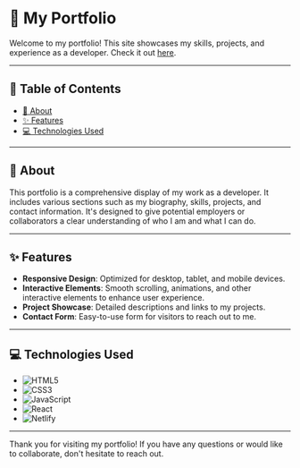 # 🌟 My Portfolio

Welcome to my portfolio! This site showcases my skills, projects, and experience as a developer. Check it out [here](https://mgopiportfolios.netlify.app/).

---

## 📑 Table of Contents

- [📖 About](#-about)
- [✨ Features](#-features)
- [💻 Technologies Used](#-technologies-used)

---

## 📖 About

This portfolio is a comprehensive display of my work as a developer. It includes various sections such as my biography, skills, projects, and contact information. It's designed to give potential employers or collaborators a clear understanding of who I am and what I can do.

---

## ✨ Features

- **Responsive Design**: Optimized for desktop, tablet, and mobile devices.
- **Interactive Elements**: Smooth scrolling, animations, and other interactive elements to enhance user experience.
- **Project Showcase**: Detailed descriptions and links to my projects.
- **Contact Form**: Easy-to-use form for visitors to reach out to me.

---

## 💻 Technologies Used

- ![HTML5](https://img.shields.io/badge/HTML5-E34F26?style=for-the-badge&logo=html5&logoColor=white)
- ![CSS3](https://img.shields.io/badge/CSS3-1572B6?style=for-the-badge&logo=css3&logoColor=white)
- ![JavaScript](https://img.shields.io/badge/JavaScript-F7DF1E?style=for-the-badge&logo=javascript&logoColor=black)
- ![React](https://img.shields.io/badge/React-61DAFB?style=for-the-badge&logo=react&logoColor=black)
- ![Netlify](https://img.shields.io/badge/Netlify-00C7B7?style=for-the-badge&logo=netlify&logoColor=white)

---

Thank you for visiting my portfolio! If you have any questions or would like to collaborate, don't hesitate to reach out.
